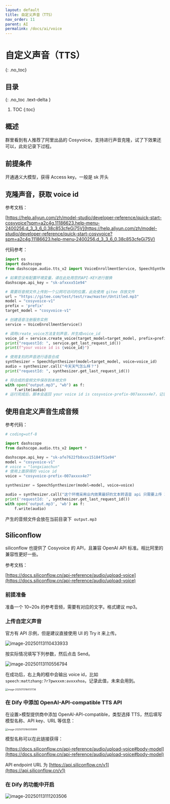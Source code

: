 ```yaml
---
layout: default
title: 自定义声音（TTS）
nav_order: 11
parent: AI
permalink: /docs/ai/voice
---
```


# 自定义声音（TTS）

{: .no_toc}

## 目录

{: .no_toc .text-delta }


1. TOC
{:toc}

## 概述

群里看到有人推荐了阿里出品的 Cosyvoice，支持进行声音克隆，试了下效果还可以，此处记录下过程。



## 前提条件

开通通义大模型，获得 Access key。一般是 sk 开头



## 克隆声音，获取 voice id

参考文档：

[https://help.aliyun.com/zh/model-studio/developer-reference/quick-start-cosyvoice?spm=a2c4g.11186623.help-menu-2400256.d_3_3_6_0.38c853cfeGi75V](https://help.aliyun.com/zh/model-studio/developer-reference/quick-start-cosyvoice?spm=a2c4g.11186623.help-menu-2400256.d_3_3_6_0.38c853cfeGi75V)

代码参考：

```python
import os
import dashscope
from dashscope.audio.tts_v2 import VoiceEnrollmentService, SpeechSynthesizer

# 如果您没有配置环境变量，请在此处用您的API-KEY进行替换
dashscope.api_key = "sk-afxxxx51e94"

# 需要将音频文件上传到一个公网可访问的位置，此处使用 gitee 存放文件
url = "https://gitee.com/test/test/raw/master/Untitled.mp3"  
model = "cosyvoice-v1"
prefix = 'prefix'
target_model = "cosyvoice-v1"

# 创建语音注册服务实例
service = VoiceEnrollmentService()

# 调用create_voice方法复刻声音，并生成voice_id
voice_id = service.create_voice(target_model=target_model, prefix=prefix, url=url)
print("requestId: ", service.get_last_request_id())
print(f"your voice id is {voice_id}")

# 使用复刻的声音进行语音合成
synthesizer = SpeechSynthesizer(model=target_model, voice=voice_id)
audio = synthesizer.call("今天天气怎么样？")
print("requestId: ", synthesizer.get_last_request_id())

# 将合成的音频文件保存到本地文件
with open("output.mp3", "wb") as f:
    f.write(audio)
# 运行完成后，脚本会返回 your voice id is cosyvoice-prefix-007axxxx4e7，记录此值
```

## 使用自定义声音生成音频

参考代码：

```python
# coding=utf-8

import dashscope
from dashscope.audio.tts_v2 import *

dashscope.api_key = "sk-afe7622fb8xxx15184f51e94"
model = "cosyvoice-v1"
# voice = "longxiaochun"
# 使用上面获得的 voice id
voice = "cosyvoice-prefix-007axxxx4e7"

synthesizer = SpeechSynthesizer(model=model, voice=voice)

audio = synthesizer.call("这个环境采用业内效果最好的文本转语音 api 只需要上传 30s 左右的音频跟对应的文本，然后就可以实现文本转语音的转换，超逼真，快来试试吧")
print('requestId: ', synthesizer.get_last_request_id())
with open('output.mp3', 'wb') as f:
    f.write(audio)
```

产生的音频文件会放在当前目录下` output.mp3`

## Siliconflow

siliconflow 也提供了 Cosyvoice 的 API，且兼容 OpenAI API 标准。相比阿里的兼容性更好一些。

参考文档：

[https://docs.siliconflow.cn/api-reference/audio/upload-voice](https://docs.siliconflow.cn/api-reference/audio/upload-voice)

### 前提准备

准备一个 10~20s 的参考音频，需要有对应的文字。格式建议 mp3。

### 上传自定义声音

官方有 API 示例，但是建议直接使用 UI 的 Try it 来上传。

![image-20250113110433933](../../pics/image-20250113110433933.png)

按实际情况填写下列参数，然后点击 Send。

![image-20250113110556794](../../pics/image-20250113110556794.png)

在成功后，右上角的框中会输出 voice id，比如`speech:mattzhang:7r7pwxxxm:avxxxhoa`，记录此值，未来会用到。

<img src="../../pics/image-20250113164131736.png" alt="image-20250113164131736" style="zoom:50%;" />

### 在 Dify 中添加 OpenAI-API-compatible TTS API

在设置>模型提供商中添加 OpenAI-API-compatible，类型选择 TTS，然后填写模型名称、API key、URL 等信息：

<img src="../../pics/image-20250113164305899.png" alt="image-20250113164305899" style="zoom:50%;" />

模型名称可以在此链接获得：

[https://docs.siliconflow.cn/api-reference/audio/upload-voice#body-model](https://docs.siliconflow.cn/api-reference/audio/upload-voice#body-model)



API endpoint URL 为 [https://api.siliconflow.cn/v1](https://api.siliconflow.cn/v1)

### 在 Dify 的功能中开启

![image-20250113111203506](../../pics/image-20250113111203506.png)
